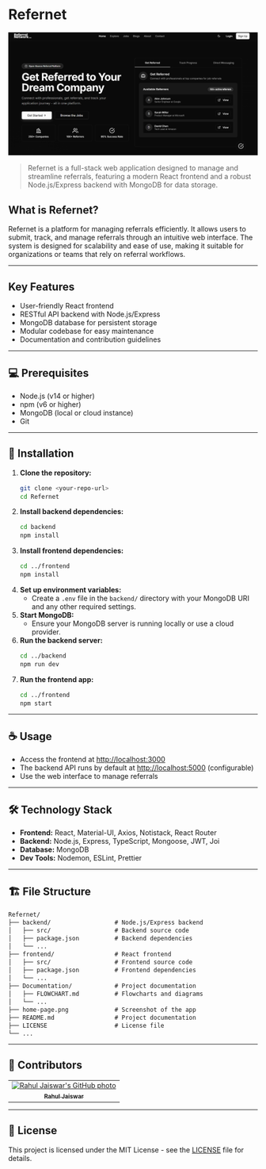 # Refernet

![Project Home Page](home-page.png)

> Refernet is a full-stack web application designed to manage and streamline referrals, featuring a modern React frontend and a robust Node.js/Express backend with MongoDB for data storage.

## What is Refernet?

Refernet is a platform for managing referrals efficiently. It allows users to submit, track, and manage referrals through an intuitive web interface. The system is designed for scalability and ease of use, making it suitable for organizations or teams that rely on referral workflows.

---

## Key Features

- User-friendly React frontend
- RESTful API backend with Node.js/Express
- MongoDB database for persistent storage
- Modular codebase for easy maintenance
- Documentation and contribution guidelines

---

## 💻 Prerequisites

- Node.js (v14 or higher)
- npm (v6 or higher)
- MongoDB (local or cloud instance)
- Git

---

## 🚀 Installation

1. **Clone the repository:**
   ```bash
   git clone <your-repo-url>
   cd Refernet
   ```
2. **Install backend dependencies:**
   ```bash
   cd backend
   npm install
   ```
3. **Install frontend dependencies:**
   ```bash
   cd ../frontend
   npm install
   ```
4. **Set up environment variables:**
   - Create a `.env` file in the `backend/` directory with your MongoDB URI and any other required settings.
5. **Start MongoDB:**
   - Ensure your MongoDB server is running locally or use a cloud provider.
6. **Run the backend server:**
   ```bash
   cd ../backend
   npm run dev
   ```
7. **Run the frontend app:**
   ```bash
   cd ../frontend
   npm start
   ```

---

## ☕ Usage

- Access the frontend at [http://localhost:3000](http://localhost:3000)
- The backend API runs by default at [http://localhost:5000](http://localhost:5000) (configurable)
- Use the web interface to manage referrals

---

## 🛠️ Technology Stack

- **Frontend:** React, Material-UI, Axios, Notistack, React Router
- **Backend:** Node.js, Express, TypeScript, Mongoose, JWT, Joi
- **Database:** MongoDB
- **Dev Tools:** Nodemon, ESLint, Prettier

---

## 🏗️ File Structure

```
Refernet/
├── backend/                  # Node.js/Express backend
│   ├── src/                  # Backend source code
│   ├── package.json          # Backend dependencies
│   └── ...
├── frontend/                 # React frontend
│   ├── src/                  # Frontend source code
│   ├── package.json          # Frontend dependencies
│   └── ...
├── Documentation/            # Project documentation
│   ├── FLOWCHART.md          # Flowcharts and diagrams
│   └── ...
├── home-page.png             # Screenshot of the app
├── README.md                 # Project documentation
├── LICENSE                   # License file
└── ...
```

---

## 🤝 Contributors

<table>
  <tr>
    <td align="center">
      <a href="https://github.com/rahul-jaiswar-git" title="Rahul Jaiswar">
        <img src="https://avatars.githubusercontent.com/rahul-jaiswar-git" width="100px;" alt="Rahul Jaiswar's GitHub photo"/><br>
        <sub>
          <b>Rahul Jaiswar</b>
        </sub>
      </a>
    </td>
  </tr>
</table>

---

## 📝 License

This project is licensed under the MIT License - see the [LICENSE](LICENSE) file for details.
